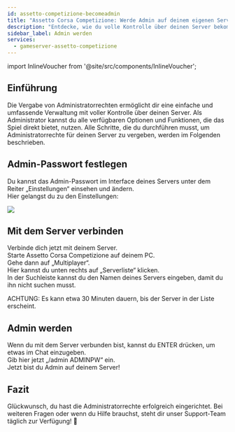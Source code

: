 ```yaml
---
id: assetto-competizione-becomeadmin
title: "Assetto Corsa Competizione: Werde Admin auf deinem eigenen Server"
description: "Entdecke, wie du volle Kontrolle über deinen Server bekommst, indem du Administratorrechte vergibst und deinen Gameserver effektiv verwaltest → Jetzt mehr erfahren"
sidebar_label: Admin werden
services:
  - gameserver-assetto-competizione
---
```


import InlineVoucher from '@site/src/components/InlineVoucher';

## Einführung
Die Vergabe von Administratorrechten ermöglicht dir eine einfache und umfassende Verwaltung mit voller Kontrolle über deinen Server. Als Administrator kannst du alle verfügbaren Optionen und Funktionen, die das Spiel direkt bietet, nutzen. Alle Schritte, die du durchführen musst, um Administratorrechte für deinen Server zu vergeben, werden im Folgenden beschrieben.  
<InlineVoucher />

## Admin-Passwort festlegen  
Du kannst das Admin-Passwort im Interface deines Servers unter dem Reiter „Einstellungen“ einsehen und ändern.  
Hier gelangst du zu den Einstellungen:

![](https://screensaver01.zap-hosting.com/index.php/s/3yB6Zym5LKc8FPr/preview)

<InlineVoucher />

## Mit dem Server verbinden  
Verbinde dich jetzt mit deinem Server.  
Starte Assetto Corsa Competizione auf deinem PC.  
Gehe dann auf „Multiplayer“.  
Hier kannst du unten rechts auf „Serverliste“ klicken.  
In der Suchleiste kannst du den Namen deines Servers eingeben, damit du ihn nicht suchen musst.

ACHTUNG: Es kann etwa 30 Minuten dauern, bis der Server in der Liste erscheint.

## Admin werden  
Wenn du mit dem Server verbunden bist, kannst du ENTER drücken, um etwas im Chat einzugeben.  
Gib hier jetzt „/admin ADMINPW“ ein.  
Jetzt bist du Admin auf deinem Server!

## Fazit

Glückwunsch, du hast die Administratorrechte erfolgreich eingerichtet. Bei weiteren Fragen oder wenn du Hilfe brauchst, steht dir unser Support-Team täglich zur Verfügung! 🙂

<InlineVoucher />